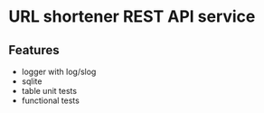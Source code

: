 # URL shortener REST API service
## Features
- logger with log/slog
- sqlite
- table unit tests
- functional tests
